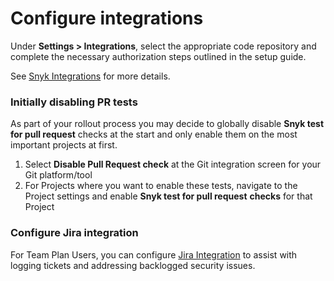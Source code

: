# Configure integrations



Under **Settings > Integrations**, select the appropriate code repository and complete the necessary authorization steps outlined in the setup guide.

See [Snyk Integrations](../../../integrations/) for more details.

### Initially disabling PR tests

As part of your rollout process you may decide to globally disable **Snyk test for pull request** checks at the start and only enable them on the most important projects at first.

1. Select **Disable Pull Request check** at the Git integration screen for your Git platform/tool
2. For Projects where you want to enable these tests, navigate to the Project settings and enable **Snyk test for pull request** **checks** for that Project

### Configure Jira integration

For Team Plan Users, you can configure [Jira Integration](https://docs.snyk.io/integrations/notifications-ticketing-system-integrations/jira) to assist with logging tickets and addressing backlogged security issues.

